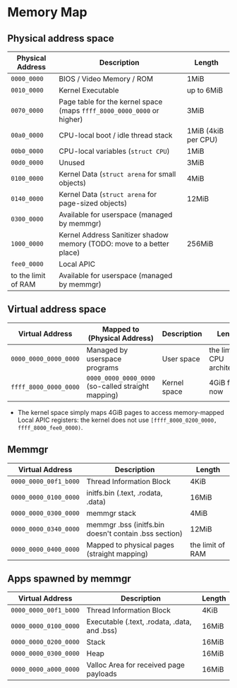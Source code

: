 # Memory Map
## Physical address space

| Physical Address         | Description                                                            | Length              |
| ------------------------ | ---------------------------------------------------------------------- | ------------------- |
| `0000_0000`              | BIOS / Video Memory / ROM                                              | 1MiB                |
| `0010_0000`              | Kernel Executable                                                      | up to 6MiB          |
| `0070_0000`              | Page table for the kernel space (maps `ffff_8000_0000_0000` or higher) | 3MiB                |
| `00a0_0000`              | CPU-local boot / idle thread stack                                     | 1MiB (4kiB per CPU) |
| `00b0_0000`              | CPU-local variables (`struct CPU`)                                     | 1MiB                |
| `00d0_0000`              | Unused                                                                 | 3MiB                |
| `0100_0000`              | Kernel Data (`struct arena` for small objects)                         | 4MiB                |
| `0140_0000`              | Kernel Data (`struct arena` for page-sized objects)                    | 12MiB               |
| `0300_0000`              | Available for userspace (managed by memmgr)                            |                     |
| `1000_0000`              | Kernel Address Sanitizer shadow memory (TODO: move to a better place)  | 256MiB              |
| `fee0_0000`              | Local APIC                                                             |                     |
| to the limit of RAM      | Available for userspace (managed by memmgr)                            |                     |

## Virtual address space

| Virtual Address          | Mapped to (Physical Address)                          | Description  | Length                        |
| ------------------------ | ----------------------------------------------------- | ------------ | ----------------------------- |
| `0000_0000_0000_0000`    | Managed by userspace programs                         | User space   | the limit of CPU architecture |
| `ffff_8000_0000_0000`    | `0000_0000_0000_0000` (so-called straight mapping)    | Kernel space | 4GiB for now                  |

- The kernel space simply maps 4GiB pages to access memory-mapped Local APIC registers: the kernel does not use
  `[ffff_8000_0200_0000, ffff_8000_fee0_0000)`.

## Memmgr

| Virtual Address          | Description                                           | Length           |
| ------------------------ | ----------------------------------------------------- | ---------------- |
| `0000_0000_00f1_b000`    | Thread Information Block                              | 4KiB             |
| `0000_0000_0100_0000`    | initfs.bin (.text, .rodata, .data)                    | 16MiB            |
| `0000_0000_0300_0000`    | memmgr stack                                          | 4MiB             |
| `0000_0000_0340_0000`    | memmgr .bss (initfs.bin doesn't contain .bss section) | 12MiB            |
| `0000_0000_0400_0000`    | Mapped to physical pages (straight mapping)           | the limit of RAM |

## Apps spawned by memmgr

| Virtual Address          | Description                                           | Length       |
| ------------------------ | ----------------------------------------------------- | ------------ |
| `0000_0000_00f1_b000`    | Thread Information Block                              | 4KiB         |
| `0000_0000_0100_0000`    | Executable (.text, .rodata, .data, and .bss)          | 16MiB        |
| `0000_0000_0200_0000`    | Stack                                                 | 16MiB        |
| `0000_0000_0300_0000`    | Heap                                                  | 16MiB        |
| `0000_0000_a000_0000`    | Valloc Area for received page payloads                | 16MiB        |

